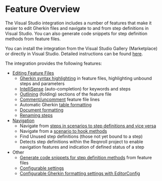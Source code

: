 # Feature Overview

The Visual Studio integration includes a number of features that make it easier to edit Gherkin files and navigate to and from step definitions in Visual Studio. You can also generate code snippets for step definition methods from feature files.

You can install the integration from the Visual Studio Gallery (Marketplace) or directly in Visual Studio. Detailed instructions can be found [here](../../installation/setup-ide.md#setup-visual-studio-2022).

The integration provides the following features:

* [Editing Feature Files](visual-studio-integration-editing-features)
  * [Gherkin syntax highlighting](visual-studio-integration-editing-features.md#gherkin-syntax-highlighting) in feature files, highlighting unbound steps and parameters
  * [IntelliSense](visual-studio-integration-editing-features.md#intellisense-auto-completion-for-keywords-and-steps) (auto-completion) for keywords and steps
  * [Outlining](visual-studio-integration-editing-features.md#outlining-and-comments-in-feature-files) (folding) sections of the feature file
  * [Comment/uncomment](visual-studio-integration-editing-features.md#outlining-and-comments-in-feature-files) feature file lines
  * Automatic Gherkin [table formatting](visual-studio-integration-editing-features.md#table-formatting)
  * [Document formatting](visual-studio-integration-editing-features.md#document-formatting)
  * [Renaming steps](visual-studio-integration-editing-features.md#renaming-steps)
* [Navigation](visual-studio-integration-navigation-features)
  * Navigate from [steps in scenarios to step definitions and vice versa](visual-studio-integration-navigation-features.md#navigating-from-a-scenario-step-to-a-step-definition)
  * Navigate from a [scenario to hook methods](visual-studio-integration-navigation-features.md#navigating-from-a-scenario-to-a-hook)
  * Find Unused step definitions (those not yet bound to a step)
  * Detects step definitions within the Reqnroll project to enable navigation features and indication of defined status of a step
* Other
  * [Generate code snippets for step definition methods](define-steps) from feature files
  * [Configurable settings](settings-options.md)
  * [Configurable Gherkin formatting settings with EditorConfig](editorconfig.md)
